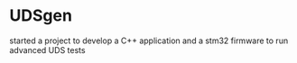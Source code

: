 # UDSgen
started a project to develop a C++ application and a stm32 firmware to run advanced UDS tests  
